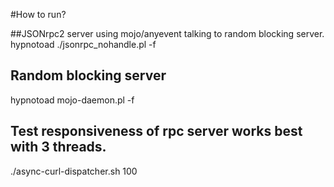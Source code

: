 
#How to run?

##JSONrpc2 server using mojo/anyevent talking to random blocking server.
 hypnotoad ./jsonrpc_nohandle.pl -f 
 
## Random blocking server
 hypnotoad mojo-daemon.pl -f
 
## Test responsiveness of rpc server works best with 3 threads.
./async-curl-dispatcher.sh 100

